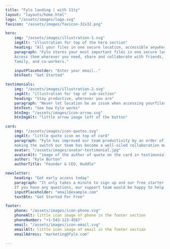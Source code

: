 ```yaml
---
title: "Fylo landing | with 11ty"
layout: "layouts/home.html"
logo: "/assets/images/logo.svg"
favicon: "/assets/images/favicon-32x32.png"

hero:
    img: "/assets/images/illustration-1.svg"
    imgAlt: "illustration for top of the hero section"
    heading: "All your files in one secure location, accessible anywhere."
    paragraph: "Fylo stores your most important files in one secure location.
    Access them wherever you need, share and collaborate with friends,
    family, and co-workers."

    inputPlaceholder: "Enter your email.."
    btnText: "Get Started"

testimonials: 
    img: "/assets/images/illustration-2.svg"
    imgAlt: "illustration for top of sub-section"
    heading: "Stay productive, wherever you are"
    paragraph: "Never let location be an issue when accessing yourfiles. Fylo has you covered for all of your file storage"
    btnText: "See how Fylo works"
    btnImg: "/assets/images/icon-arrow.svg"
    btnImgAlt: "little arrow image left of the button"

card: 
    img: "/assets/images/icon-quotes.svg"
    imgAlt: "little quote icon on top of card"
    paragraph: "Fylo has improved our team productivity by an order of magnitude. Since 
    making the switch our team has become a well-oiled collaboration machine."
    avatar: "/assets/images/avatar-testimonial.jpg"
    avatarAlt: "image of the author of quote on the card in testimonials section"
    author: "Kyle Burton"
    authorTitle: "Founder & CEO, Huddle"

newsletter: 
    heading: "Get early access today"
    paragraph: "It only takes a minute to sign up and our free starter tier is extremely generous. 
    If you have any questions, our support team would be happy to help you"
    inputPlaceholder: "email@example.com"
    textBtn: "Get Started For Free"

footer: 
    phone: "/assets/images/icon-phone.svg"
    phoneAlt: little icon image of phone in the footer section
    phoneNumber: "+1-543-123-4567"
    email: "/assets/images/icon-email.svg"
    emailAlt: little icon image of email in the footer section
    emailAdress: "marketing@fylo.com"

---
```

